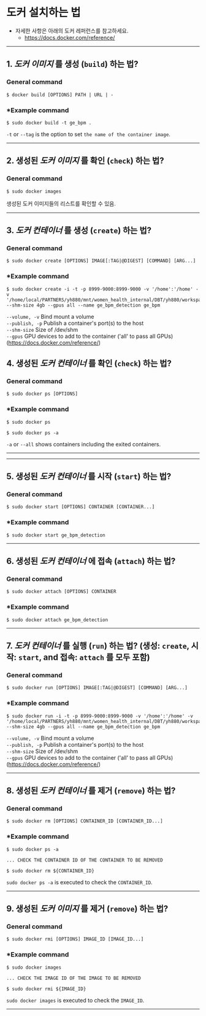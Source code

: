 # 도커 설치하는 법
- 자세한 사항은 아래의 도커 레퍼런스를 참고하세요. 
  - https://docs.docker.com/reference/

---
## 1. ***도커 이미지*** 를 생성 (`build`) 하는 법?

### General command
```
$ docker build [OPTIONS] PATH | URL | -
```

### *Example command
```
$ sudo docker build -t ge_bpm .
```
`-t` or `--tag` is the option to set `the name of the container image`.

---

## 2. 생성된 ***도커 이미지*** 를 확인 (`check`) 하는 법?  

### General command
```
$ sudo docker images 
```
생성된 도커 이미지들의 리스트를 확인할 수 있음.

---

## 3. ***도커 컨테이너*** 를 생성 (`create`) 하는 법?

### General command
```
$ sudo docker create [OPTIONS] IMAGE[:TAG|@DIGEST] [COMMAND] [ARG...]
```

### *Example command
```
$ sudo docker create -i -t -p 8999-9000:8999-9000 -v '/home':'/home' -v '/home/local/PARTNERS/yh880/mnt/women_health_internal/DBT/yh880/workspace':'/workspace' --shm-size 4gb --gpus all --name ge_bpm_detection ge_bpm
```

`--volume, -v` Bind mount a volume \
`--publish, -p` Publish a container's port(s) to the host \
`--shm-size` Size of /dev/shm \
`--gpus` GPU devices to add to the container ('all' to pass all GPUs)\
(https://docs.docker.com/reference/)

## 4. 생성된 ***도커 컨테이너*** 를 확인 (`check`) 하는 법?

### General command
```
$ sudo docker ps [OPTIONS]
```

### *Example command
```
$ sudo docker ps
```
```
$ sudo docker ps -a
```
`-a` or `--all` shows containers including the exited containers.

---

---
## 5. 생성된 ***도커 컨테이너*** 를 시작 (`start`) 하는 법?

### General command
```
$ sudo docker start [OPTIONS] CONTAINER [CONTAINER...]
```

### *Example command
```
$ sudo docker start ge_bpm_detection
```

---
## 6. 생성된 ***도커 컨테이너*** 에 접속 (`attach`) 하는 법?

### General command
```
$ sudo docker attach [OPTIONS] CONTAINER
```

### *Example command
```
$ sudo docker attach ge_bpm_detection
```

---
## 7. ***도커 컨테이너*** 를 실행 (`run`) 하는 법? (생성: `create`, 시작: `start`, and 접속: `attach` 를 모두 포함)

### General command
```
$ sudo docker run [OPTIONS] IMAGE[:TAG|@DIGEST] [COMMAND] [ARG...]
```

### *Example command
```
$ sudo docker run -i -t -p 8999-9000:8999-9000 -v '/home':'/home' -v '/home/local/PARTNERS/yh880/mnt/women_health_internal/DBT/yh880/workspace':'/workspace' --shm-size 4gb --gpus all --name ge_bpm_detection ge_bpm
```
`--volume, -v` Bind mount a volume \
`--publish, -p` Publish a container's port(s) to the host \
`--shm-size` Size of /dev/shm \
`--gpus` GPU devices to add to the container ('all' to pass all GPUs)\
(https://docs.docker.com/reference/)

---
## 8. 생성된 ***도커 컨테이너*** 를 제거 (`remove`) 하는 법?

### General command
```
$ sudo docker rm [OPTIONS] CONTAINER_ID [CONTAINER_ID...] 
```
### *Example command
```
$ sudo docker ps -a

... CHECK THE CONTAINER ID OF THE CONTAINER TO BE REMOVED

$ sudo docker rm ${CONTAINER_ID}
```
`sudo docker ps -a` is executed to check the `CONTAINER_ID`.

---
## 9. 생성된 ***도커 이미지*** 를 제거 (`remove`) 하는 법?

### General command
```
$ sudo docker rmi [OPTIONS] IMAGE_ID [IMAGE_ID...] 
```
### *Example command
```
$ sudo docker images

... CHECK THE IMAGE ID OF THE IMAGE TO BE REMOVED

$ sudo docker rmi ${IMAGE_ID}
```
`sudo docker images` is executed to check the `IMAGE_ID`.

---